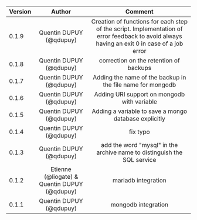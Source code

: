 | Version         |    Author     | Comment
| ------------ | :-----------: | :-----------: |
| 0.1.9 |    Quentin DUPUY (@qdupuy)     | Creation of functions for each step of the script. Implementation of error feedback to avoid always having an exit 0 in case of a job error
| 0.1.8 |    Quentin DUPUY (@qdupuy)     | correction on the retention of backups
| 0.1.7 |    Quentin DUPUY (@qdupuy)     | Adding the name of the backup in the file name for mongodb
| 0.1.6 |    Quentin DUPUY (@qdupuy)     | Adding URI support on mongodb with variable 
| 0.1.5 |    Quentin DUPUY (@qdupuy)     | Adding a variable to save a mongo database explicitly 
| 0.1.4 |    Quentin DUPUY (@qdupuy)     | fix typo
| 0.1.3 |    Quentin DUPUY (@qdupuy)     | add the word "mysql" in the archive name to distinguish the SQL service
| 0.1.2 |    Etienne (@liogate) & Quentin DUPUY (@qdupuy)     | mariadb integration
| 0.1.1 |    Quentin DUPUY (@qdupuy)     | mongodb integration
